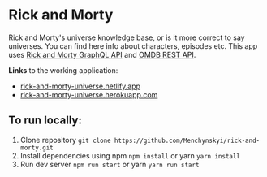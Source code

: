 # Rick and Morty

Rick and Morty's universe knowledge base, or is it more correct to say universes. You can find here info about characters, episodes etc.
This app uses [Rick and Morty GraphQL API](https://github.com/afuh/rick-and-morty-api) and [OMDB REST API](http://www.omdbapi.com/).

**Links** to the working application:
* [rick-and-morty-universe.netlify.app](https://rick-and-morty-universe.netlify.app/)
* [rick-and-morty-universe.herokuapp.com](https://rick-and-morty-universe.herokuapp.com/)

## To run locally:

1. Clone repository `git clone https://github.com/Menchynskyi/rick-and-morty.git`
2. Install dependencies using npm `npm install` or yarn `yarn install`
3. Run dev server `npm run start` or yarn `yarn run start`